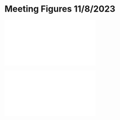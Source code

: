 # Meeting Figures 11/8/2023

![Max random samples figure](Active_Subspaces/1D/Maxwellian/Figs/SampRandMax_P3_N10000_var50.pdf)

![BiMax random samples figure](Active_Subspaces/1D/BiMaxwellian/Figs/SampRandBiMax_P6_N10000_var50.pdf)
